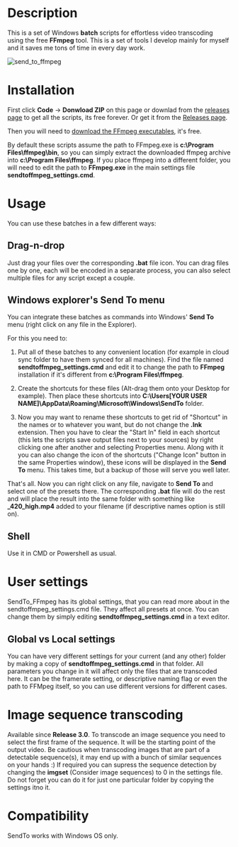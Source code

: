 # Description
This is a set of Windows **batch** scripts for effortless video transcoding using the free **FFmpeg** tool. This is a set of tools I develop mainly for myself and it saves me tons of time in every day work.

![send_to_ffmpeg](https://user-images.githubusercontent.com/9025818/155185990-32fec47d-e557-4a2f-a412-49f2f9a57f3d.jpg "SendTo_FFmpeg presets in the Windows Explorer's Send To menu")

# Installation 

First click **Code** -> **Donwload ZIP** on this page or downlad from the [releases page](https://github.com/keerah/SendTo_FFmpeg/releases) to get all the scripts, its free forever. Or get it from the [Releases page](https://github.com/keerah/SendTo_FFmpeg/releases).

Then you will need to [download the FFmpeg executables](https://ffmpeg.org/download.html#build-windows), it's free.

By default these scripts assume the path to FFmpeg.exe is **c:\Program Files\ffmpeg\bin**, so you can simply extract the downloaded ffmpeg archive into **c:\Program Files\ffmpeg**. If you place ffmpeg into a different folder, you will need to edit the path to **FFmpeg.exe** in the main settings file **sendtoffmpeg_settings.cmd**.

# Usage
You can use these batches in a few different ways:

## Drag-n-drop
Just drag your files over the corresponding **.bat** file icon. You can drag files one by one, each will be encoded in a separate process, you can also select multiple files for any script except a couple.

## Windows explorer's Send To menu
You can integrate these batches as commands into Windows' **Send To** menu (right click on any file in the Explorer).

For this you need to:

1. Put all of these batches to any convenient location (for example in cloud sync folder to have them synced for all machines). Find the file named **sendtoffmpeg_settings.cmd** and edit it to change the path to **FFmpeg** installation if it's different from **c:\Program Files\ffmpeg**.

2. Create the shortcuts for these files (Alt-drag them onto your Desktop for example). Then place these shortcuts into **C:\Users\[YOUR USER NAME]\AppData\Roaming\Microsoft\Windows\SendTo** folder.

3. Now you may want to rename these shortcuts to get rid of "Shortcut" in the names or to whatever you want, but do not change the **.lnk** extension. Then you have to clear the "Start In" field in each shortcut (this lets the scripts save output files next to your sources) by right clicking one after another and selecting Properties menu. Along with it you can also change the icon of the shortcuts ("Change Icon" button in the same Properties window), these icons will be displayed in the **Send To** menu. This takes time, but a backup of those will serve you well later.

That's all. Now you can right click on any file, navigate to **Send To** and select one of the presets there. The corresponding **.bat** file will do the rest and will place the result into the same folder with something like **_420_high.mp4** added to your filename (if descriptive names option is still on).

## Shell

Use it in CMD or Powershell as usual.

# User settings

SendTo_FFmpeg has its global settings, that you can read more about in the sendtoffmpeg_settings.cmd file. They affect all presets at once. You can change them by simply editing **sendtoffmpeg_settings.cmd** in a text editor.

## Global vs Local settings

You can have very different settings for your current (and any other) folder by making a copy of **sendtoffmpeg_settings.cmd** in that folder. All parameters you change in it will affect only the files that are transcoded here. It can be the framerate setting, or descriptive naming flag or even the path to FFMpeg itself, so you can use different versions for different cases.

# Image sequence transcoding

Available since **Release 3.0**. To transcode an image sequence you need to select the first frame of the sequence. It will be the starting point of the output video. Be cautious when transcoding images that are part of a detectable sequence(s), it may end up with a bunch of similar sequences on your hands :) If required you can supress the sequence detection by changing the **imgset** (Consider image sequences) to 0 in the settings file. Do not forget you can do it for just one particular folder by copying the settings itno it.

# Compatibility

SendTo works with Windows OS only. 